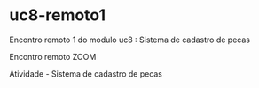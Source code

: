# uc8-remoto1

Encontro remoto 1 do modulo uc8 : Sistema de cadastro de pecas

Encontro remoto ZOOM

Atividade - Sistema de cadastro de pecas